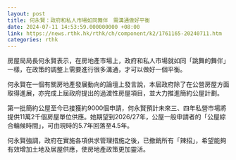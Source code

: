 ```yaml
---
layout: post
title: 何永賢：政府和私人市場如同舞伴　需溝通做好平衡
date: 2024-07-11 14:53:59.000000000 +08:00
link: https://news.rthk.hk/rthk/ch/component/k2/1761165-20240711.htm
categories: rthk
---
```


房屋局局長何永賢表示，在房地產市場上，政府和私人市場就如同「跳舞的舞伴」一樣，在政策的調整上需要進行很多溝通，才可以做好一個平衡。

何永賢在一個有關房地產發展動向的論壇上發言說，本屆政府除了在公營房屋方面取得進展，亦完成上屆政府提出的過渡性房屋項目，並大力推進簡約公屋計劃。

第一批簡約公屋至今已接獲約9000個申請，何永賢預計未來三、四年私營市場將提供11萬2千個房屋單位供應。她期望到2026/27年，公屋一般申請者的「公屋綜合輪候時間」，可由現時的5.7年回落至4.5年。

何永賢強調，政府在實施各項供求管理措施之後，已撤銷所有「辣招」，希望能夠有效增加土地及居屋供應，使房地產政策更加靈活。
